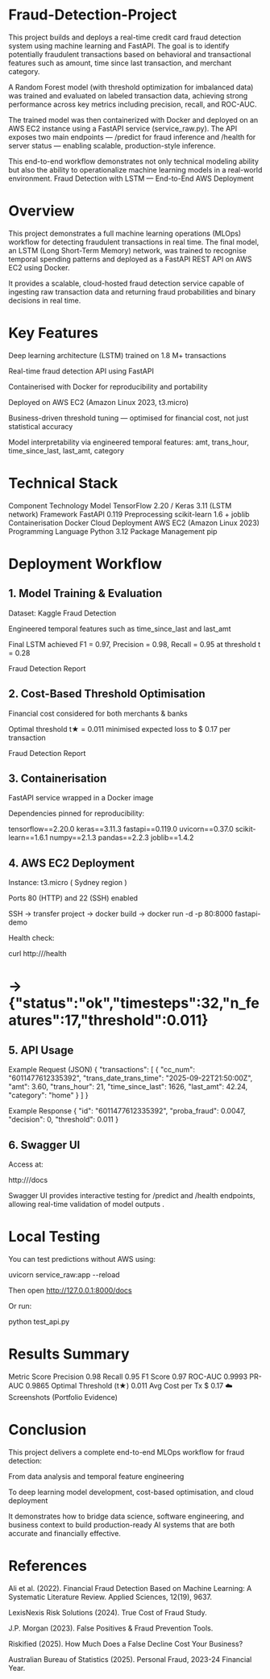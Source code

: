 # Fraud-Detection-Project
This project builds and deploys a real-time credit card fraud detection system using machine learning and FastAPI. The goal is to identify potentially fraudulent transactions based on behavioral and transactional features such as amount, time since last transaction, and merchant category.

A Random Forest model (with threshold optimization for imbalanced data) was trained and evaluated on labeled transaction data, achieving strong performance across key metrics including precision, recall, and ROC-AUC.

The trained model was then containerized with Docker and deployed on an AWS EC2 instance using a FastAPI service (service_raw.py). The API exposes two main endpoints — /predict for fraud inference and /health for server status — enabling scalable, production-style inference.

This end-to-end workflow demonstrates not only technical modeling ability but also the ability to operationalize machine learning models in a real-world environment.
Fraud Detection with LSTM — End-to-End AWS Deployment

# Overview

This project demonstrates a full machine learning operations (MLOps) workflow for detecting fraudulent transactions in real time.
The final model, an LSTM (Long Short-Term Memory) network, was trained to recognise temporal spending patterns and deployed as a FastAPI REST API on AWS EC2 using Docker.

It provides a scalable, cloud-hosted fraud detection service capable of ingesting raw transaction data and returning fraud probabilities and binary decisions in real time.

# Key Features

Deep learning architecture (LSTM) trained on 1.8 M+ transactions

Real-time fraud detection API using FastAPI

Containerised with Docker for reproducibility and portability

Deployed on AWS EC2 (Amazon Linux 2023, t3.micro)

Business-driven threshold tuning — optimised for financial cost, not just statistical accuracy

Model interpretability via engineered temporal features:
amt, trans_hour, time_since_last, last_amt, category

# Technical Stack
Component	Technology
Model	TensorFlow 2.20 / Keras 3.11 (LSTM network)
Framework	FastAPI 0.119
Preprocessing	scikit-learn 1.6 + joblib
Containerisation	Docker
Cloud Deployment	AWS EC2 (Amazon Linux 2023)
Programming Language	Python 3.12
Package Management	pip


# Deployment Workflow

## 1. Model Training & Evaluation

Dataset: Kaggle Fraud Detection

Engineered temporal features such as time_since_last and last_amt

Final LSTM achieved F1 = 0.97, Precision = 0.98, Recall = 0.95 at threshold t = 0.28 

Fraud Detection Report

## 2. Cost-Based Threshold Optimisation

Financial cost considered for both merchants & banks

Optimal threshold t★ = 0.011 minimised expected loss to $ 0.17 per transaction 

Fraud Detection Report

## 3. Containerisation

FastAPI service wrapped in a Docker image

Dependencies pinned for reproducibility:

tensorflow==2.20.0
keras==3.11.3
fastapi==0.119.0
uvicorn==0.37.0
scikit-learn==1.6.1
numpy==2.1.3
pandas==2.2.3
joblib==1.4.2

## 4. AWS EC2 Deployment

Instance: t3.micro ( Sydney region )

Ports 80 (HTTP) and 22 (SSH) enabled

SSH → transfer project → docker build → docker run -d -p 80:8000 fastapi-demo

Health check:

curl http://<EC2-IP>/health
# → {"status":"ok","timesteps":32,"n_features":17,"threshold":0.011}

## 5. API Usage
Example Request (JSON)
{
  "transactions": [
    {
      "cc_num": "6011477612335392",
      "trans_date_trans_time": "2025-09-22T21:50:00Z",
      "amt": 3.60,
      "trans_hour": 21,
      "time_since_last": 1626,
      "last_amt": 42.24,
      "category": "home"
    }
  ]
}

Example Response
{
  "id": "6011477612335392",
  "proba_fraud": 0.0047,
  "decision": 0,
  "threshold": 0.011
}

## 6. Swagger UI

Access at:

http://<EC2-IP>/docs


Swagger UI provides interactive testing for /predict and /health endpoints, allowing real-time validation of model outputs .

# Local Testing

You can test predictions without AWS using:

uvicorn service_raw:app --reload


Then open http://127.0.0.1:8000/docs

Or run:

python test_api.py

# Results Summary
Metric	Score
Precision	0.98
Recall	0.95
F1 Score	0.97
ROC-AUC	0.9993
PR-AUC	0.9865
Optimal Threshold (t★)	0.011
Avg Cost per Tx	$ 0.17
☁️ Screenshots (Portfolio Evidence)

# Conclusion

This project delivers a complete end-to-end MLOps workflow for fraud detection:

From data analysis and temporal feature engineering

To deep learning model development, cost-based optimisation, and cloud deployment

It demonstrates how to bridge data science, software engineering, and business context to build production-ready AI systems that are both accurate and financially effective.

# References

Ali et al. (2022). Financial Fraud Detection Based on Machine Learning: A Systematic Literature Review. Applied Sciences, 12(19), 9637.

LexisNexis Risk Solutions (2024). True Cost of Fraud Study.

J.P. Morgan (2023). False Positives & Fraud Prevention Tools.

Riskified (2025). How Much Does a False Decline Cost Your Business?

Australian Bureau of Statistics (2025). Personal Fraud, 2023-24 Financial Year.
